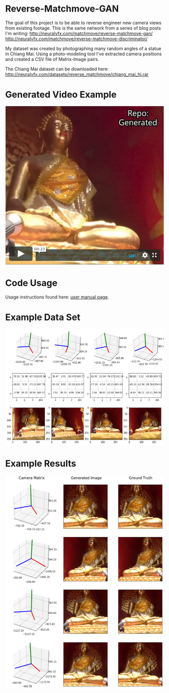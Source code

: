 # Reverse-Matchmove-GAN

The goal of this project is to be able to reverse engineer new camera views from existing footage. This is the same network from a series of blog posts I'm writing: 
http://neuralvfx.com/matchmove/reverse-matchmove-gan/
http://neuralvfx.com/matchmove/reverse-matchmove-discriminator/

My dataset was created by photographing many random angles of a statue in Chiang Mai. Using a photo-modeling tool I've extracted camera positions and created a CSV file of Matrix-Image pairs. 

The Chiang Mai dataset can be downloaded here: http://neuralvfx.com/datasets/reverse_matchmove/chiang_mai_hi.rar

# Generated Video Example
[![](examples/vimeo_video.jpg)](https://vimeo.com/312738989)

# Code Usage
Usage instructions found here: [user manual page](USAGE.md).

# Example Data Set
![](examples/chiang_mai_matrix_data_b.png)

# Example Results
![](examples/chiang_mai_example_a.png)
